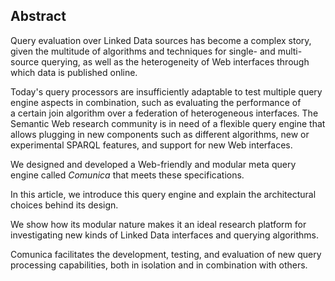 ## Abstract
<!-- Context      -->
Query evaluation over Linked Data sources has become a complex story,
given the multitude of algorithms and techniques
for single- and multi-source querying,
as well as the heterogeneity of Web interfaces
through which data is published online.
<!-- Need         -->
Today's query processors are insufficiently adaptable
to test multiple query engine aspects in combination,
such as evaluating the performance of a certain join algorithm
over a federation of heterogeneous interfaces.
The Semantic Web research community is in need of a flexible query engine
that allows plugging in new components
such as different algorithms,
new or experimental SPARQL features,
and support for new Web interfaces.
<!-- Task         -->
We designed and developed a Web-friendly and modular meta query engine
called _Comunica_
that meets these specifications.
<!-- Object       -->
In this article,
we introduce this query engine
and explain the architectural choices behind its design.
<!-- Findings     -->
We show how its modular nature makes it an ideal research platform
for investigating new kinds of Linked Data interfaces and querying algorithms.
<!-- Conclusion   -->
Comunica facilitates the development, testing, and evaluation
of new query processing capabilities,
both in isolation and in combination with others.
<!-- Perspectives -->
